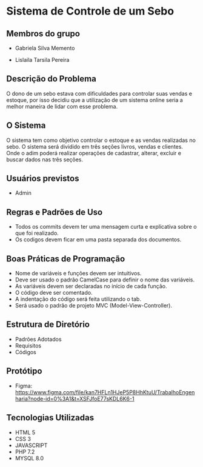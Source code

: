 # Sistema de Controle de um Sebo

## Membros do grupo

- Gabriela Silva Memento

- Lislaila Tarsila Pereira

## Descrição do Problema

O dono de um sebo estava com dificuldades para controlar suas vendas e estoque, por isso decidiu que a utilização de um sistema online seria a melhor maneira de lidar com esse problema. 

## O Sistema
O sistema tem como objetivo controlar o estoque e as vendas realizadas no sebo. O sistema será dividido em três seções livros, vendas e clientes. Onde o adim poderá realizar operações de cadastrar, alterar, excluir e buscar dados nas três seções.

## Usuários previstos

- Admin

## Regras e Padrões de Uso
- Todos os commits devem ter uma mensagem curta e explicativa sobre o que foi realizado.
- Os codigos devem ficar em uma pasta separada dos documentos.

## Boas Práticas de Programação
- Nome de variáveis e funções devem ser intuitivos.
- Deve ser usado o padrão CamelCase para definir o nome das variáveis.
- As variáveis devem ser declaradas no início de cada função.
- O código deve ser comentado.
- A indentação do código será feita utilizando o tab.
- Será usado o padrão de projeto MVC (Model-View-Controller).

## Estrutura de Diretório
- Padrões Adotados
- Requisitos
- Códigos

## Protótipo
- Figma: https://www.figma.com/file/kan7HFLn1HJeP5P8HhKtuU/TrabalhoEngenharia?node-id=0%3A1&t=XSFJfoE77sKDL6K6-1

## Tecnologias Utilizadas
  - HTML 5
  - CSS 3
  - JAVASCRIPT
  - PHP 7.2
  - MYSQL 8.0 
  
